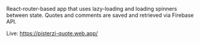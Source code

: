 React-router-based app that uses lazy-loading and loading spinners between state. Quotes and comments are saved and retrieved via Firebase API.

Live: https://pisterzi-quote.web.app/

